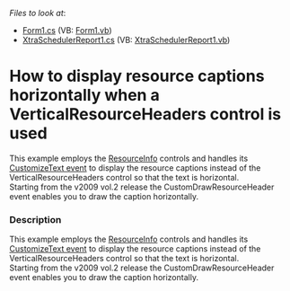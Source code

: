 <!-- default file list -->
*Files to look at*:

* [Form1.cs](./CS/HorizontalResourceHeaderCaption/Form1.cs) (VB: [Form1.vb](./VB/HorizontalResourceHeaderCaption/Form1.vb))
* [XtraSchedulerReport1.cs](./CS/HorizontalResourceHeaderCaption/XtraSchedulerReport1.cs) (VB: [XtraSchedulerReport1.vb](./VB/HorizontalResourceHeaderCaption/XtraSchedulerReport1.vb))
<!-- default file list end -->
# How to display resource captions horizontally when a VerticalResourceHeaders control is used


<p>This example employs the <a href="http://documentation.devexpress.com/#WindowsForms/clsDevExpressXtraSchedulerReportingHorizontalWeektopic">ResourceInfo</a> controls and handles its <a href="http://documentation.devexpress.com/#WindowsForms/DevExpressXtraSchedulerReportingTextInfoControlBase_CustomizeTexttopic"> CustomizeText event</a> to display the resource captions instead of the VerticalResourceHeaders control so that the text is horizontal.<br />
Starting from the v2009 vol.2 release the CustomDrawResourceHeader event enables you to draw the caption horizontally.</p>


<h3>Description</h3>

<p>This example employs the <a href="http://documentation.devexpress.com/#WindowsForms/clsDevExpressXtraSchedulerReportingHorizontalWeektopic">ResourceInfo</a> controls and handles its <a href="http://documentation.devexpress.com/#WindowsForms/DevExpressXtraSchedulerReportingTextInfoControlBase_CustomizeTexttopic"> CustomizeText event</a> to display the resource captions instead of the VerticalResourceHeaders control so that the text is horizontal.<br />
Starting from the v2009 vol.2 release the CustomDrawResourceHeader event enables you to draw the caption horizontally.</p>

<br/>


